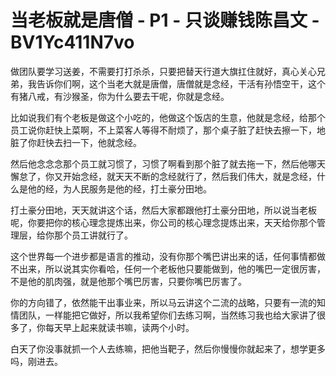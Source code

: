 # 当老板就是唐僧 - P1 - 只谈赚钱陈昌文 - BV1Yc411N7vo

做团队要学习送姜，不需要打打杀杀，只要把替天行道大旗扛住就好，真心关心兄弟，我告诉你们啊，这个当老大就是唐僧，唐僧就是念经，干活有孙悟空干，这个有猪八戒，有沙猴圣，你为什么要去干呢，你就是念经。

比如说我们有个老板是做这个小吃的，他做这个饭店的生意，他就是念经，给那个员工说你赶快上菜啊，不上菜客人等得不耐烦了，那个桌子脏了赶快去擦一下，地脏了你赶快去扫一下，他就念经。

然后他念念念那个员工就习惯了，习惯了啊看到那个脏了就去拖一下，然后他哪天懈怠了，你又开始念经，就天天不断的念经就行了，然后我们伟大，就是念经，什么是他的经，为人民服务是他的经，打土豪分田地。

打土豪分田地，天天就讲这个话，然后大家都跟他打土豪分田地，所以说当老板呢，你要把你的核心理念提炼出来，你公司的核心理念提炼出来，天天给你那个管理层，给你那个员工讲就行了。

这个世界每一个进步都是语言的推动，没有你那个嘴巴讲出来的话，任何事情都做不出来，所以说其实你看哈，任何一个老板他只要能做到，他的嘴巴一定很厉害，不是他的肌肉强，就是他那个嘴巴厉害，只要你嘴巴厉害了。

你的方向错了，依然能干出事业来，所以马云讲这个二流的战略，只要有一流的知情团队，一样能把它做好，所以我希望你们去练习啊，当然练习我也给大家讲了很多了，你每天早上起来就读书嘛，读两个小时。

白天了你没事就抓一个人去练嘛，把他当靶子，然后你慢慢你就起来了，想学更多吗，刚进去。